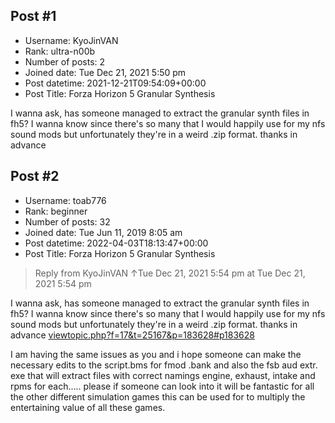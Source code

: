 ## Post #1
- Username: KyoJinVAN
- Rank: ultra-n00b
- Number of posts: 2
- Joined date: Tue Dec 21, 2021 5:50 pm
- Post datetime: 2021-12-21T09:54:09+00:00
- Post Title: Forza Horizon 5 Granular Synthesis

I wanna ask, has someone managed to extract the granular synth files in fh5? I wanna know since there's so many that I would happily use for my nfs sound mods but unfortunately they're in a weird .zip format. thanks in advance
## Post #2
- Username: toab776
- Rank: beginner
- Number of posts: 32
- Joined date: Tue Jun 11, 2019 8:05 am
- Post datetime: 2022-04-03T18:13:47+00:00
- Post Title: Forza Horizon 5 Granular Synthesis

> Reply from KyoJinVAN ↑Tue Dec 21, 2021 5:54 pm at Tue Dec 21, 2021 5:54 pm
>
> 
I wanna ask, has someone managed to extract the granular synth files in fh5? I wanna know since there's so many that I would happily use for my nfs sound mods but unfortunately they're in a weird .zip format. thanks in advance
[viewtopic.php?f=17&t=25167&p=183628#p183628](https://forum.xentax.com/viewtopic.php?f=17&t=25167&p=183628#p183628)

I am having the same issues as you and i hope someone can make the necessary edits to the script.bms for fmod .bank and also the fsb aud extr. exe that will extract files with correct namings engine, exhaust, intake and rpms for each..... please if someone can look into it will be fantastic for all the other different simulation games this can be used for to multiply the entertaining value of all these games.

